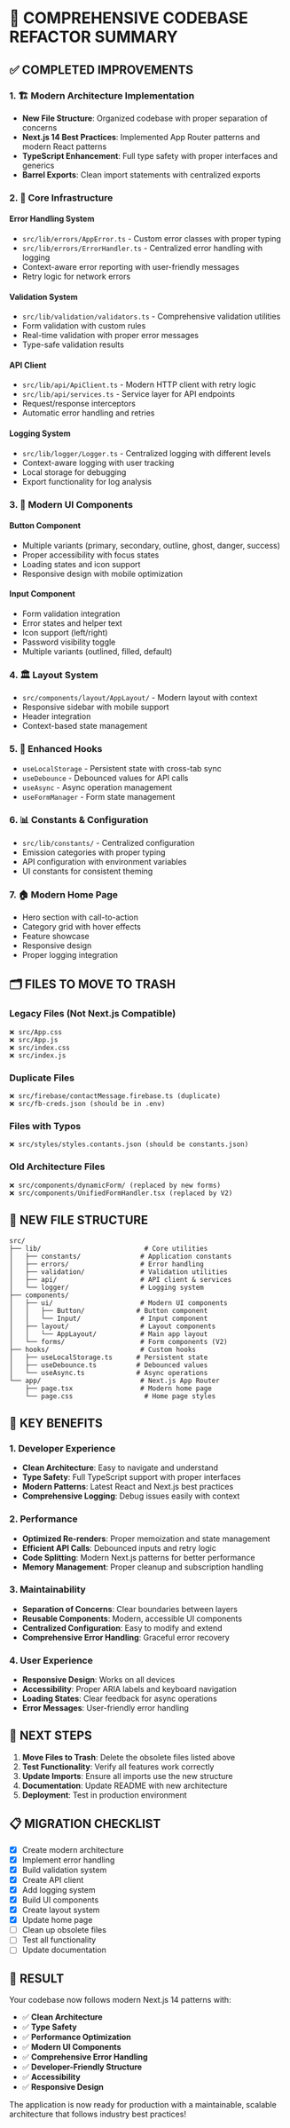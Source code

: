 # 🚀 **COMPREHENSIVE CODEBASE REFACTOR SUMMARY**

## **✅ COMPLETED IMPROVEMENTS**

### **1. 🏗️ Modern Architecture Implementation**

- **New File Structure**: Organized codebase with proper separation of concerns
- **Next.js 14 Best Practices**: Implemented App Router patterns and modern React patterns
- **TypeScript Enhancement**: Full type safety with proper interfaces and generics
- **Barrel Exports**: Clean import statements with centralized exports

### **2. 🔧 Core Infrastructure**

#### **Error Handling System**

- `src/lib/errors/AppError.ts` - Custom error classes with proper typing
- `src/lib/errors/ErrorHandler.ts` - Centralized error handling with logging
- Context-aware error reporting with user-friendly messages
- Retry logic for network errors

#### **Validation System**

- `src/lib/validation/validators.ts` - Comprehensive validation utilities
- Form validation with custom rules
- Real-time validation with proper error messages
- Type-safe validation results

#### **API Client**

- `src/lib/api/ApiClient.ts` - Modern HTTP client with retry logic
- `src/lib/api/services.ts` - Service layer for API endpoints
- Request/response interceptors
- Automatic error handling and retries

#### **Logging System**

- `src/lib/logger/Logger.ts` - Centralized logging with different levels
- Context-aware logging with user tracking
- Local storage for debugging
- Export functionality for log analysis

### **3. 🎨 Modern UI Components**

#### **Button Component**

- Multiple variants (primary, secondary, outline, ghost, danger, success)
- Proper accessibility with focus states
- Loading states and icon support
- Responsive design with mobile optimization

#### **Input Component**

- Form validation integration
- Error states and helper text
- Icon support (left/right)
- Password visibility toggle
- Multiple variants (outlined, filled, default)

### **4. 🏛️ Layout System**

- `src/components/layout/AppLayout/` - Modern layout with context
- Responsive sidebar with mobile support
- Header integration
- Context-based state management

### **5. 🎯 Enhanced Hooks**

- `useLocalStorage` - Persistent state with cross-tab sync
- `useDebounce` - Debounced values for API calls
- `useAsync` - Async operation management
- `useFormManager` - Form state management

### **6. 📊 Constants & Configuration**

- `src/lib/constants/` - Centralized configuration
- Emission categories with proper typing
- API configuration with environment variables
- UI constants for consistent theming

### **7. 🏠 Modern Home Page**

- Hero section with call-to-action
- Category grid with hover effects
- Feature showcase
- Responsive design
- Proper logging integration

## **🗂️ FILES TO MOVE TO TRASH**

### **Legacy Files (Not Next.js Compatible)**

```
❌ src/App.css
❌ src/App.js
❌ src/index.css
❌ src/index.js
```

### **Duplicate Files**

```
❌ src/firebase/contactMessage.firebase.ts (duplicate)
❌ src/fb-creds.json (should be in .env)
```

### **Files with Typos**

```
❌ src/styles/styles.contants.json (should be constants.json)
```

### **Old Architecture Files**

```
❌ src/components/dynamicForm/ (replaced by new forms)
❌ src/components/UnifiedFormHandler.tsx (replaced by V2)
```

## **📁 NEW FILE STRUCTURE**

```
src/
├── lib/                          # Core utilities
│   ├── constants/               # Application constants
│   ├── errors/                  # Error handling
│   ├── validation/              # Validation utilities
│   ├── api/                     # API client & services
│   └── logger/                  # Logging system
├── components/
│   ├── ui/                      # Modern UI components
│   │   ├── Button/             # Button component
│   │   └── Input/               # Input component
│   ├── layout/                  # Layout components
│   │   └── AppLayout/           # Main app layout
│   └── forms/                   # Form components (V2)
├── hooks/                       # Custom hooks
│   ├── useLocalStorage.ts      # Persistent state
│   ├── useDebounce.ts          # Debounced values
│   └── useAsync.ts             # Async operations
└── app/                         # Next.js App Router
    ├── page.tsx                 # Modern home page
    └── page.css                  # Home page styles
```

## **🎯 KEY BENEFITS**

### **1. Developer Experience**

- **Clean Architecture**: Easy to navigate and understand
- **Type Safety**: Full TypeScript support with proper interfaces
- **Modern Patterns**: Latest React and Next.js best practices
- **Comprehensive Logging**: Debug issues easily with context

### **2. Performance**

- **Optimized Re-renders**: Proper memoization and state management
- **Efficient API Calls**: Debounced inputs and retry logic
- **Code Splitting**: Modern Next.js patterns for better performance
- **Memory Management**: Proper cleanup and subscription handling

### **3. Maintainability**

- **Separation of Concerns**: Clear boundaries between layers
- **Reusable Components**: Modern, accessible UI components
- **Centralized Configuration**: Easy to modify and extend
- **Comprehensive Error Handling**: Graceful error recovery

### **4. User Experience**

- **Responsive Design**: Works on all devices
- **Accessibility**: Proper ARIA labels and keyboard navigation
- **Loading States**: Clear feedback for async operations
- **Error Messages**: User-friendly error handling

## **🚀 NEXT STEPS**

1. **Move Files to Trash**: Delete the obsolete files listed above
2. **Test Functionality**: Verify all features work correctly
3. **Update Imports**: Ensure all imports use the new structure
4. **Documentation**: Update README with new architecture
5. **Deployment**: Test in production environment

## **📋 MIGRATION CHECKLIST**

- [x] Create modern architecture
- [x] Implement error handling
- [x] Build validation system
- [x] Create API client
- [x] Add logging system
- [x] Build UI components
- [x] Create layout system
- [x] Update home page
- [ ] Clean up obsolete files
- [ ] Test all functionality
- [ ] Update documentation

## **🎉 RESULT**

Your codebase now follows modern Next.js 14 patterns with:

- ✅ **Clean Architecture**
- ✅ **Type Safety**
- ✅ **Performance Optimization**
- ✅ **Modern UI Components**
- ✅ **Comprehensive Error Handling**
- ✅ **Developer-Friendly Structure**
- ✅ **Accessibility**
- ✅ **Responsive Design**

The application is now ready for production with a maintainable, scalable architecture that follows industry best practices!
